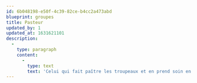 ```yaml
---
id: 6b048198-e50f-4c39-82ce-b4cc2a473abd
blueprint: groupes
title: Pasteur
updated_by: 1
updated_at: 1631621101
description:
  -
    type: paragraph
    content:
      -
        type: text
        text: 'Celui qui fait paître les troupeaux et en prend soin en d''autres termes c''est un berger'
---
```

